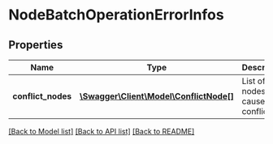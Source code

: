 # NodeBatchOperationErrorInfos

## Properties
Name | Type | Description | Notes
------------ | ------------- | ------------- | -------------
**conflict_nodes** | [**\Swagger\Client\Model\ConflictNode[]**](ConflictNode.md) | List of nodes that caused a conflict | 

[[Back to Model list]](../README.md#documentation-for-models) [[Back to API list]](../README.md#documentation-for-api-endpoints) [[Back to README]](../README.md)


